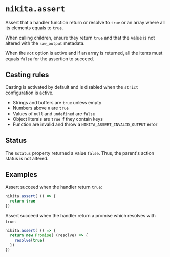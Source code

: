 
# `nikita.assert`

Assert that a handler function return or resolve to `true` or an array where all its elements equals to `true`.

When calling children, ensure they return `true` and that the value is not altered with the `raw_output` metadata.

When the `not` option is active and if an array is returned, all the items must equals `false` for the assertion to succeed.

## Casting rules

Casting is activated by default and is disabled when the `strict` configuration is active.

- Strings and buffers are `true` unless empty
- Numbers above `0` are `true`
- Values of `null` and `undefined` are `false`
- Object literals are `true` if they contain keys
- Function are invalid and throw a `NIKITA_ASSERT_INVALID_OUTPUT` error

## Status

The `$status` property returned a value `false`. Thus, the parent's action status is not altered.

## Examples

Assert succeed when the handler return `true`:

```js
nikita.assert( () => {
  return true
})
```

Assert succeed when the handler return a promise which resolves with `true`:

```js
nikita.assert( () => {
  return new Promise( (resolve) => {
    resolve(true)
  })
})
```
